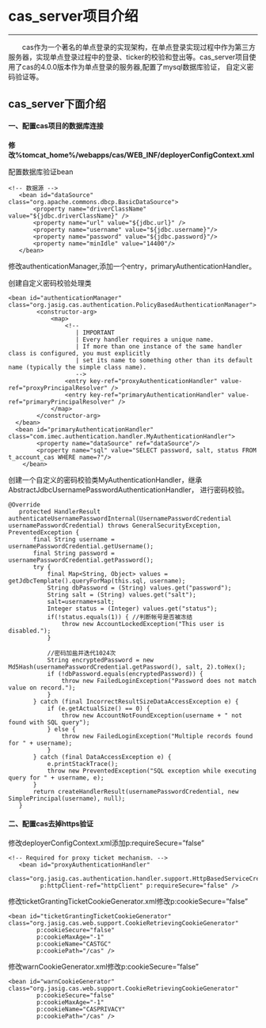 # cas_server项目介绍
----------------------------
　　cas作为一个著名的单点登录的实现架构，在单点登录实现过程中作为第三方服务器，实现单点登录过程中的登录、ticker的校验和登出等。cas_server项目使用了cas的4.0.0版本作为单点登录的服务器,配置了mysql数据库验证，
自定义密码验证等。

## cas_server下面介绍

#### 一、配置cas项目的数据库连接

**修改%tomcat_home%/webapps/cas/WEB_INF/deployerConfigContext.xml**

 配置数据库验证bean

 ```
 <!-- 数据源 -->
    <bean id="dataSource" class="org.apache.commons.dbcp.BasicDataSource">
        <property name="driverClassName" value="${jdbc.driverClassName}" />
        <property name="url" value="${jdbc.url}" />
        <property name="username" value="${jdbc.username}"/>
        <property name="password" value="${jdbc.password}"/>
        <property name="minIdle" value="14400"/>
    </bean>
  ```

修改authenticationManager,添加一个entry，primaryAuthenticationHandler。

创建自定义密码校验处理类

```
<bean id="authenticationManager" class="org.jasig.cas.authentication.PolicyBasedAuthenticationManager">
        <constructor-arg>
            <map>
                <!--
                   | IMPORTANT
                   | Every handler requires a unique name.
                   | If more than one instance of the same handler class is configured, you must explicitly
                   | set its name to something other than its default name (typically the simple class name).
                   -->
                <entry key-ref="proxyAuthenticationHandler" value-ref="proxyPrincipalResolver" />
                <entry key-ref="primaryAuthenticationHandler" value-ref="primaryPrincipalResolver" />
            </map>
        </constructor-arg>
  </bean>
  <bean id="primaryAuthenticationHandler" class="com.imec.authentication.handler.MyAuthenticationHandler">
        <property name="dataSource" ref="dataSource"/>
        <property name="sql" value="SELECT password, salt, status FROM t_account_cas WHERE name=?"/>
    </bean>
```

创建一个自定义的密码校验类MyAuthenticationHandler，继承AbstractJdbcUsernamePasswordAuthenticationHandler，
进行密码校验。

```
@Override
   protected HandlerResult authenticateUsernamePasswordInternal(UsernamePasswordCredential usernamePasswordCredential) throws GeneralSecurityException, PreventedException {
       final String username = usernamePasswordCredential.getUsername();
       final String password = usernamePasswordCredential.getPassword();
       try {
           final Map<String, Object> values = getJdbcTemplate().queryForMap(this.sql, username);
           String dbPassword = (String) values.get("password");
           String salt = (String) values.get("salt");
           salt=username+salt;
           Integer status = (Integer) values.get("status");
           if(!status.equals(1)) { //判断帐号是否被冻结
               throw new AccountLockedException("This user is disabled.");
           }

           //密码加盐并迭代1024次
           String encryptedPassword = new Md5Hash(usernamePasswordCredential.getPassword(), salt, 2).toHex();
           if (!dbPassword.equals(encryptedPassword)) {
               throw new FailedLoginException("Password does not match value on record.");
           }
       } catch (final IncorrectResultSizeDataAccessException e) {
           if (e.getActualSize() == 0) {
               throw new AccountNotFoundException(username + " not found with SQL query");
           } else {
               throw new FailedLoginException("Multiple records found for " + username);
           }
       } catch (final DataAccessException e) {
           e.printStackTrace();
           throw new PreventedException("SQL exception while executing query for " + username, e);
       }
       return createHandlerResult(usernamePasswordCredential, new SimplePrincipal(username), null);
   }
```

#### 二、配置cas去掉https验证

修改deployerConfigContext.xml添加p:requireSecure=”false”

```
<!-- Required for proxy ticket mechanism. -->
   <bean id="proxyAuthenticationHandler"
         class="org.jasig.cas.authentication.handler.support.HttpBasedServiceCredentialsAuthenticationHandler"
         p:httpClient-ref="httpClient" p:requireSecure="false" />
```
修改ticketGrantingTicketCookieGenerator.xml修改p:cookieSecure=”false”
```
<bean id="ticketGrantingTicketCookieGenerator" class="org.jasig.cas.web.support.CookieRetrievingCookieGenerator"
        p:cookieSecure="false"
        p:cookieMaxAge="-1"
        p:cookieName="CASTGC"
        p:cookiePath="/cas" />
```
修改warnCookieGenerator.xml修改p:cookieSecure=”false”
```
<bean id="warnCookieGenerator" class="org.jasig.cas.web.support.CookieRetrievingCookieGenerator"
        p:cookieSecure="false"
        p:cookieMaxAge="-1"
        p:cookieName="CASPRIVACY"
        p:cookiePath="/cas" />
```
